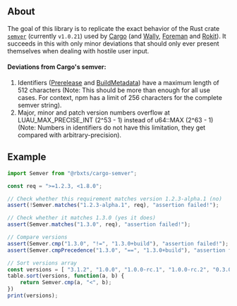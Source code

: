 ## About
The goal of this library is to replicate the exact behavior of the Rust crate [`semver`](https://crates.io/crates/semver) (currently `v1.0.21`) used by [Cargo](https://github.com/rust-lang/cargo) (and [Wally](https://github.com/UpliftGames/wally), [Foreman](https://github.com/Roblox/foreman) and [Rokit](https://github.com/rojo-rbx/rokit)). It succeeds in this with only minor deviations that should only ever present themselves when dealing with hostile user input.

#### Deviations from Cargo's semver:
1. Identifiers ([Prerelease](https://tim7775.github.io/luau-cargo-semver/api/Prerelease) and [BuildMetadata](https://tim7775.github.io/luau-cargo-semver/api/BuildMetadata)) have a maximum length of 512 characters (Note: This should be more than enough for all use cases. For context, npm has a limit of 256 characters for the complete semver string).
2. Major, minor and patch version numbers overflow at LUAU_MAX_PRECISE_INT (2^53 - 1) instead of u64::MAX (2^63 - 1) (Note: Numbers in identifiers do not have this limitation, they get compared with arbitrary-precision).

## Example
```ts
import Semver from "@rbxts/cargo-semver";

const req = ">=1.2.3, <1.8.0";

// Check whether this requirement matches version 1.2.3-alpha.1 (no)
assert(!Semver.matches("1.2.3-alpha.1", req), "assertion failed!");

// Check whether it matches 1.3.0 (yes it does)
assert(Semver.matches("1.3.0", req), "assertion failed!");

// Compare versions
assert(Semver.cmp("1.3.0", "!=", "1.3.0+build"), "assertion failed!");
assert(Semver.cmpPrecedence("1.3.0", "==", "1.3.0+build"), "assertion failed!");

// Sort versions array
const versions = [ "3.1.2", "1.0.0", "1.0.0-rc.1", "1.0.0-rc.2", "0.3.0-alpha", "0.3.0-beta" ];
table.sort(versions, function(a, b) {
	return Semver.cmp(a, "<", b);
})
print(versions);
```
